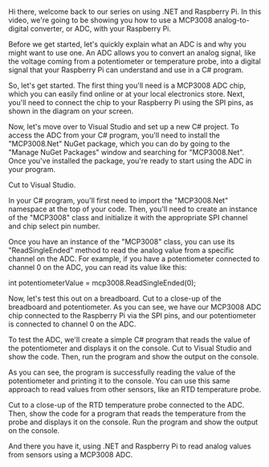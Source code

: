 Hi there, welcome back to our series on using .NET and Raspberry Pi. In this video, we're going to be showing you how to use a MCP3008 analog-to-digital converter, or ADC, with your Raspberry Pi.

Before we get started, let's quickly explain what an ADC is and why you might want to use one. An ADC allows you to convert an analog signal, like the voltage coming from a potentiometer or temperature probe, into a digital signal that your Raspberry Pi can understand and use in a C# program.

So, let's get started. The first thing you'll need is a MCP3008 ADC chip, which you can easily find online or at your local electronics store. Next, you'll need to connect the chip to your Raspberry Pi using the SPI pins, as shown in the diagram on your screen.

Now, let's move over to Visual Studio and set up a new C# project. To access the ADC from your C# program, you'll need to install the "MCP3008.Net" NuGet package, which you can do by going to the "Manage NuGet Packages" window and searching for "MCP3008.Net". Once you've installed the package, you're ready to start using the ADC in your program.

Cut to Visual Studio.

In your C# program, you'll first need to import the "MCP3008.Net" namespace at the top of your code. Then, you'll need to create an instance of the "MCP3008" class and initialize it with the appropriate SPI channel and chip select pin number.

Once you have an instance of the "MCP3008" class, you can use its "ReadSingleEnded" method to read the analog value from a specific channel on the ADC. For example, if you have a potentiometer connected to channel 0 on the ADC, you can read its value like this:

int potentiometerValue = mcp3008.ReadSingleEnded(0);

Now, let's test this out on a breadboard. Cut to a close-up of the breadboard and potentiometer. As you can see, we have our MCP3008 ADC chip connected to the Raspberry Pi via the SPI pins, and our potentiometer is connected to channel 0 on the ADC.

To test the ADC, we'll create a simple C# program that reads the value of the potentiometer and displays it on the console. Cut to Visual Studio and show the code. Then, run the program and show the output on the console.

As you can see, the program is successfully reading the value of the potentiometer and printing it to the console. You can use this same approach to read values from other sensors, like an RTD temperature probe.

Cut to a close-up of the RTD temperature probe connected to the ADC. Then, show the code for a program that reads the temperature from the probe and displays it on the console. Run the program and show the output on the console.

And there you have it, using .NET and Raspberry Pi to read analog values from sensors using a MCP3008 ADC.